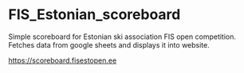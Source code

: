# FIS_Estonian_scoreboard

Simple scoreboard for Estonian ski association FIS open competition.
Fetches data from google sheets and displays it into website.

https://scoreboard.fisestopen.ee
